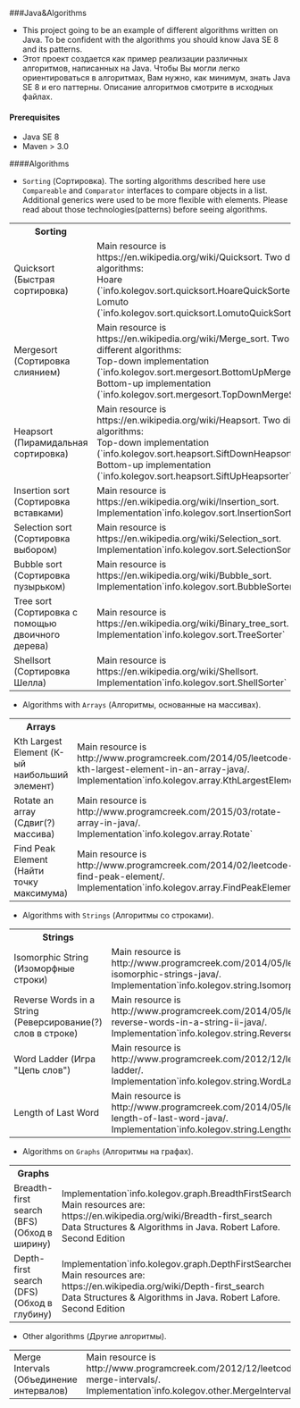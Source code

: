 ###Java&Algorithms
- This project going to be an example of different algorithms written on Java.
To be confident with the algorithms you should know Java SE 8 and its patterns.
- Этот проект создается как пример реализации различных алгоритмов, написанных на Java.
Чтобы Вы могли легко ориентироваться в алгоритмах, Вам нужно, как минимум, знать Java SE 8 и его паттерны.
Описание алгоритмов смотрите в исходных файлах.

#### Prerequisites
- Java SE 8
- Maven > 3.0 

####Algorithms
- `Sorting` (Сортировка). The sorting algorithms described here use `Compareable` and `Comparator` interfaces to compare objects in a list. Additional generics were  used to be more flexible with elements. Please read about those technologies(patterns) before seeing algorithms.
<table>
  <tr>
    <th width="300px">Sorting</th><th width="300px"></th>
  </tr>
  <tr>
    <td>Quicksort (Быстрая сортировка)</td>
    <td>
		Main resource is https://en.wikipedia.org/wiki/Quicksort.
		Two different algorithms:
	<br/>Hoare (`info.kolegov.sort.quicksort.HoareQuickSorter`)
	<br/>Lomuto (`info.kolegov.sort.quicksort.LomutoQuickSorter`)
    </td>
  </tr>
  <tr>
    <td>Mergesort (Сортировка слиянием)</td>
    <td>
		Main resource is https://en.wikipedia.org/wiki/Merge_sort.
		Two different algorithms:
	<br/>Top-down implementation
	(`info.kolegov.sort.mergesort.BottomUpMergeSorter`)
	<br/>Bottom-up implementation
	(`info.kolegov.sort.mergesort.TopDownMergeSorter`)
    </td>
  </tr>
  <tr>
    <td>Heapsort (Пирамидальная сортировка)</td>
    <td>
		Main resource is https://en.wikipedia.org/wiki/Heapsort.
		Two different algorithms:
	<br/>Top-down implementation
	(`info.kolegov.sort.heapsort.SiftDownHeapsorter`)
	<br/>Bottom-up implementation
	(`info.kolegov.sort.heapsort.SiftUpHeapsorter`)
    </td>
  </tr>
  <tr>
    <td>Insertion sort (Сортировка вставками)</td>
    <td>
		Main resource is https://en.wikipedia.org/wiki/Insertion_sort.
		<br/>Implementation`info.kolegov.sort.InsertionSorter`
    </td>
  </tr>
  <tr>
    <td>Selection sort (Сортировка выбором)</td>
    <td>
		Main resource is https://en.wikipedia.org/wiki/Selection_sort.
		<br/>Implementation`info.kolegov.sort.SelectionSorter`
    </td>
  </tr>
  <tr>
    <td>Bubble sort (Сортировка пузырьком)</td>
    <td>
		Main resource is https://en.wikipedia.org/wiki/Bubble_sort.
		<br/>Implementation`info.kolegov.sort.BubbleSorter`
    </td>
  </tr>
  <tr>
    <td>Tree sort (Сортировка с помощью двоичного дерева)</td>
    <td>
		Main resource is https://en.wikipedia.org/wiki/Binary_tree_sort.
		<br/>Implementation`info.kolegov.sort.TreeSorter`
    </td>
  </tr>
    <tr>
    <td>Shellsort (Сортировка Шелла)</td>
    <td>
		Main resource is https://en.wikipedia.org/wiki/Shellsort.
		<br/>Implementation`info.kolegov.sort.ShellSorter`
    </td>
  </tr>
</table>

- Algorithms with `Arrays` (Алгоритмы, основанные на массивах).
<table>
  <tr>
    <th width="300px">Arrays</th><th width="300px"></th>
  </tr>
  <tr>
    <td>Kth Largest Element (К-ый наибольший элемент)</td>
    <td>
		Main resource is http://www.programcreek.com/2014/05/leetcode-kth-largest-element-in-an-array-java/.
		<br/>Implementation`info.kolegov.array.KthLargestElement`
    </td>
  </tr>
  <tr>
    <td>Rotate an array (Сдвиг(?) массива)</td>
    <td>
		Main resource is http://www.programcreek.com/2015/03/rotate-array-in-java/.
		<br/>Implementation`info.kolegov.array.Rotate`
    </td>
  </tr>
  <tr>
    <td>Find Peak Element (Найти точку максимума)</td>
    <td>
		Main resource is http://www.programcreek.com/2014/02/leetcode-find-peak-element/.
		<br/>Implementation`info.kolegov.array.FindPeakElement`
    </td>
  </tr>
</table>

- Algorithms with `Strings` (Алгоритмы со строками).
<table>
  <tr>
    <th width="300px">Strings</th><th width="300px"></th>
  </tr>
  <tr>
    <td>Isomorphic String (Изоморфные строки)</td>
    <td>
		Main resource is http://www.programcreek.com/2014/05/leetcode-isomorphic-strings-java/.
		<br/>Implementation`info.kolegov.string.IsomorphicString`
    </td>
  </tr>
  <tr>
    <td>Reverse Words in a String (Реверсирование(?) слов в строке)</td>
    <td>
		Main resource is http://www.programcreek.com/2014/05/leetcode-reverse-words-in-a-string-ii-java/.
		<br/>Implementation`info.kolegov.string.ReverseWordsInString`
    </td>
  </tr>
  <tr>
    <td>Word Ladder (Игра "Цепь слов")</td>
    <td>
		Main resource is http://www.programcreek.com/2012/12/leetcode-word-ladder/.
		<br/>Implementation`info.kolegov.string.WordLadder`
    </td>
  </tr>
  <tr>
    <td>Length of Last Word</td>
    <td>
		Main resource is http://www.programcreek.com/2014/05/leetcode-length-of-last-word-java/.
		<br/>Implementation`info.kolegov.string.LengthofLastWord`
    </td>
  </tr>
</table>

- Algorithms on `Graphs` (Алгоритмы на графах).
<table>
  <tr>
    <th width="300px">Graphs</th><th width="300px"></th>
  </tr>
  <tr>
    <td>Breadth-first search (BFS) (Обход в ширину)</td>
    <td>
    Implementation`info.kolegov.graph.BreadthFirstSearcher`
		Main resources are:
	<br/>https://en.wikipedia.org/wiki/Breadth-first_search
	<br/>Data Structures & Algorithms in Java. Robert Lafore. Second Edition
    </td>
  </tr>
  <tr>
    <td>Depth-first search (DFS) (Обход в глубину)</td>
    <td>
    Implementation`info.kolegov.graph.DepthFirstSearcher`
		Main resources are:
	<br/>https://en.wikipedia.org/wiki/Depth-first_search
	<br/>Data Structures & Algorithms in Java. Robert Lafore. Second Edition
    </td>
  </tr>
</table>

- Other algorithms (Другие алгоритмы).
<table>
  <tr>
    <td>Merge Intervals (Объединение интервалов)</td>
    <td>
    Main resource is http://www.programcreek.com/2012/12/leetcode-merge-intervals/.
    Implementation`info.kolegov.other.MergeIntervals`
    </td>
  </tr>
</table>
